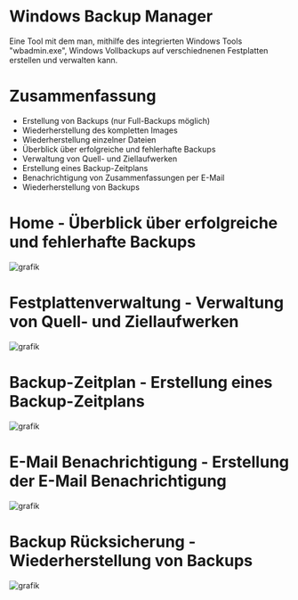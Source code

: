 
# Windows Backup Manager
Eine Tool mit dem man, mithilfe des integrierten Windows Tools "wbadmin.exe", Windows Vollbackups auf verschiednenen Festplatten erstellen und verwalten kann.

# Zusammenfassung

- Erstellung von Backups (nur Full-Backups möglich)
- Wiederherstellung des kompletten Images
- Wiederherstellung einzelner Dateien
- Überblick über erfolgreiche und fehlerhafte Backups
- Verwaltung von Quell- und Ziellaufwerken
- Erstellung eines Backup-Zeitplans
- Benachrichtigung von Zusammenfassungen per E-Mail
- Wiederherstellung von Backups

# Home - Überblick über erfolgreiche und fehlerhafte Backups
![grafik](https://user-images.githubusercontent.com/72456947/115730450-996dff00-a386-11eb-9637-74bd0f8880e2.png)

# Festplattenverwaltung - Verwaltung von Quell- und Ziellaufwerken
![grafik](https://user-images.githubusercontent.com/72456947/115730595-bb678180-a386-11eb-90c9-19ada894a606.png)

# Backup-Zeitplan - Erstellung eines Backup-Zeitplans
![grafik](https://user-images.githubusercontent.com/72456947/115730767-df2ac780-a386-11eb-8942-e30f8b7f2f0e.png)

# E-Mail Benachrichtigung - Erstellung der E-Mail Benachrichtigung
![grafik](https://user-images.githubusercontent.com/72456947/115730836-ebaf2000-a386-11eb-936d-39a605f9b444.png)

# Backup Rücksicherung - Wiederherstellung von Backups
![grafik](https://user-images.githubusercontent.com/72456947/115731235-42b4f500-a387-11eb-8758-2fc758d9d7a2.png)
